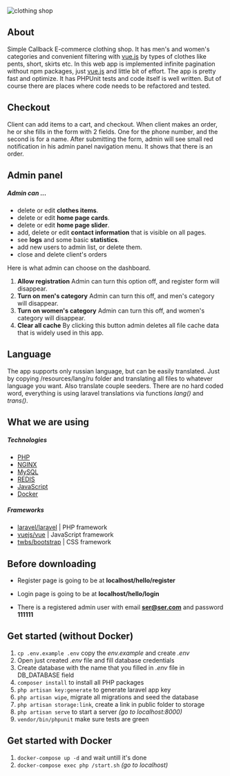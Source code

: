 ![clothing shop](https://raw.githubusercontent.com/SerhiiCho/clothing_shop/master/storage/app/public/img/big/slider/slider.jpg)

## About

Simple Callback E-commerce clothing shop. It has men's and women's categories and convenient filtering with [vue.js](https://github.com/vuejs/vue) by types of clothes like pents, short, skirts etc. In this web app is implemented infinite pagination without npm packages, just [vue.js](https://github.com/vuejs/vue) and little bit of effort. The app is pretty fast and optimize. It has PHPUnit tests and code itself is well written. But of course there are places where code needs to be refactored and tested.

## Checkout

Client can add items to a cart, and checkout. When client makes an order, he or she fills in the form with 2 fields. One for the phone number, and the second is for a name. After submitting the form, admin will see small red notification in his admin panel navigation menu. It shows that there is an order.

## Admin panel
##### Admin can ...
* delete or edit **clothes items**.
* delete or edit **home page cards**.
* delete or edit **home page slider**.
* add, delete or edit **contact information** that is visible on all pages.
* see **logs** and some basic **statistics**.
* add new users to admin list, or delete them.
* close and delete client's orders

Here is what admin can choose on the dashboard.
1. **Allow registration** Admin can turn this option off, and register form will disappear.
2. **Turn on men's category** Admin can turn this off, and men's category will disappear.
3. **Turn on women's category** Admin can turn this off, and women's category will disappear.
4. **Clear all cache** By clicking this button admin deletes all file cache data that is widely used in this app.

## Language

The app supports only russian language, but can be easily translated. Just by copying /resources/lang/ru folder and translating all files to whatever language you want. Also translate couple seeders. There are no hard coded word, everything is using laravel translations via functions *lang()* and *trans()*.

## What we are using
##### Technologies

* [PHP](http://php.net/)
* [NGINX](https://nginx.org/)
* [MySQL](https://www.mysql.com/)
* [REDIS](https://redis.io/)
* [JavaScript](https://www.javascript.com/)
* [Docker](https://www.docker.com/)

##### Frameworks

* [laravel/laravel](https://github.com/laravel/laravel) | PHP framework
* [vuejs/vue](https://github.com/vuejs/vue) | JavaScript framework
* [twbs/bootstrap](https://github.com/twbs/bootstrap) | CSS framework

## Before downloading

* Register page is going to be at **localhost/hello/register**

* Login page is going to be at **localhost/hello/login**

* There is a registered admin user with email **ser@ser.com** and password **111111**

## Get started (without Docker)

1. `cp .env.example .env` copy the *env.example* and create *.env*
2. Open just created *.env* file and fill database credentials
3. Create database with the name that you filled in *.env* file in DB_DATABASE field
4. `composer install` to install all PHP packages
5. `php artisan key:generate` to generate laravel app key
6. `php artisan wipe`, migrate all migrations and seed the database
7. `php artisan storage:link`, create a link in public folder to storage
8. `php artisan serve` to start a server *(go to localhost:8000)*
9. `vendor/bin/phpunit` make sure tests are green

## Get started with Docker

1. `docker-compose up -d` and wait untill it's done
2. `docker-compose exec php /start.sh` *(go to localhost)*